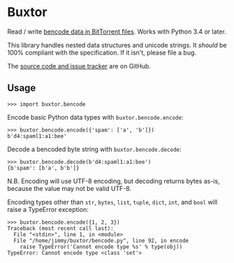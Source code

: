 Buxtor
======

Read / write [bencode data in BitTorrent files][bep3]. Works with Python 3.4 or later.

This library handles nested data structures and unicode strings. It _should_ be 100% compliant with the specification. If it isn't, please file a bug.

The [source code and issue tracker][home] are on GitHub.


Usage
-----

    >>> import buxtor.bencode

Encode basic Python data types with `buxtor.bencode.encode`:

    >>> buxtor.bencode.encode({'spam': ['a', 'b']})
    b'd4:spaml1:a1:bee'

Decode a bencoded byte string with `buxtor.bencode.decode`:

    >>> buxtor.bencode.decode(b'd4:spaml1:a1:bee')
    {b'spam': [b'a', b'b']}

N.B. Encoding will use UTF-8 encoding, but decoding returns bytes as-is, because the value may not be valid UTF-8.

Encoding types other than `str`, `bytes`, `list`, `tuple`, `dict`, `int`, and `bool` will raise a TypeError exception:

    >>> buxtor.bencode.encode({1, 2, 3})
    Traceback (most recent call last):
      File "<stdin>", line 1, in <module>
      File "/home/jimmy/buxtor/bencode.py", line 92, in encode
        raise TypeError('Cannot encode type %s' % type(obj))
    TypeError: Cannot encode type <class 'set'>


[bep3]: http://www.bittorrent.org/beps/bep_0003.html
[home]: https://github.com/davidwtbuxton/buxtor
